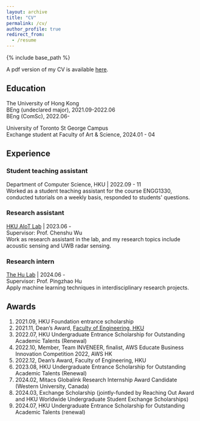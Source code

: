 ```yaml
---
layout: archive
title: "CV"
permalink: /cv/
author_profile: true
redirect_from:
  - /resume
---
```


{% include base_path %}

A pdf version of my CV is available [here](https://drive.google.com/file/d/1_Y0bgXsHvQ4Ln8HzurBgTifcG5Q2EL4_/view?usp=sharing).

## Education

The University of Hong Kong  
BEng (undeclared major), 2021.09-2022.06  
BEng (ComSc), 2022.06-  

University of Toronto St George Campus  
Exchange student at Faculty of Art & Science, 2024.01 - 04

## Experience

### Student teaching assistant

Department of Computer Science, HKU | 2022.09 - 11  
Worked as a student teaching assistant for the course ENGG1330, conducted tutorials on a weekly basis, responded to students' questions.

### Research assistant

[HKU AIoT Lab](https://aiot.hku.hk/) | 2023.06 -  
Supervisor: Prof. Chenshu Wu  
Work as research assistant in the lab, and my research topics include acoustic sensing and UWB radar sensing.

### Research intern

[The Hu Lab](https://phulab.org) | 2024.06 -  
Supervisor: Prof. Pingzhao Hu  
Apply machine learning techniques in interdisciplinary research projects.

## Awards

1. 2021.09, HKU Foundation entrance scholarship  
2. 2021.11, Dean’s Award, [Faculty of Engineering, HKU](https://engg.hku.hk)  
3. 2022.07, HKU Undergraduate Entrance Scholarship for Outstanding Academic Talents (Renewal)  
4. 2022.10, Member, Team INVENEER, finalist, AWS Educate Business Innovation Competition 2022, AWS HK  
5. 2022.12, Dean’s Award, Faculty of Engineering, HKU  
6. 2023.08, HKU Undergraduate Entrance Scholarship for Outstanding Academic Talents (Renewal)  
7. 2024.02, Mitacs Globalink Research Internship Award Candidate (Western University, Canada)
8. 2024.03, Exchange Scholarship (jointly-funded by Reaching Out Award and HKU Worldwide Undergraduate Student
   Exchange Scholarships)
9. 2024.07, HKU Undergraduate Entrance Scholarship for Outstanding Academic Talents (renewal)
